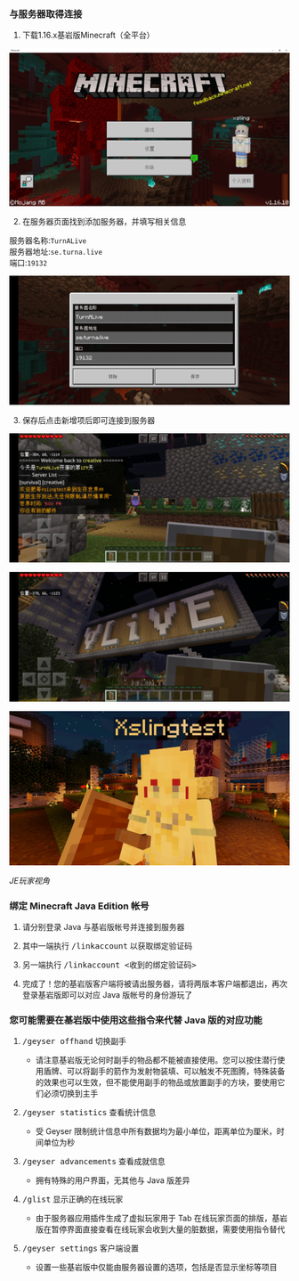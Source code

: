 ### 与服务器取得连接

1. 下载1.16.x基岩版Minecraft（全平台）

![index.jpg](../assets/img/index.jpg)

2. 在服务器页面找到添加服务器，并填写相关信息

服务器名称:`TurnALive`</br>
服务器地址:`se.turna.live`</br>
端口:`19132`

![addserver.jpg](../assets/img/addserver.jpg)

3. 保存后点击新增项后即可连接到服务器

![checkin.jpg](../assets/img/checkin.jpg)

![turna.jpg](../assets/img/turna.jpg)

![jeview.jpg](../assets/img/jeview.jpg)

*JE玩家视角*

### 绑定 Minecraft Java Edition 帐号

1. 请分别登录 Java 与基岩版帐号并连接到服务器

1. 其中一端执行 <kbd>/linkaccount</kbd> 以获取绑定验证码

3. 另一端执行 <kbd>/linkaccount \<收到的绑定验证码></kbd>

4. 完成了！您的基岩版客户端将被请出服务器，请将两版本客户端都退出，再次登录基岩版即可以对应 Java 版帐号的身份游玩了

### 您可能需要在基岩版中使用这些指令来代替 Java 版的对应功能

1. <kbd>/geyser offhand</kbd> 切换副手

    - 请注意基岩版无论何时副手的物品都不能被直接使用。您可以按住潜行使用盾牌、可以将副手的箭作为发射物装填、可以触发不死图腾，特殊装备的效果也可以生效，但不能使用副手的物品或放置副手的方块，要使用它们必须切换到主手

1. <kbd>/geyser statistics</kbd> 查看统计信息

    - 受 Geyser 限制统计信息中所有数据均为最小单位，距离单位为厘米，时间单位为秒

1. <kbd>/geyser advancements</kbd> 查看成就信息

    - 拥有特殊的用户界面，无其他与 Java 版差异

1. <kbd>/glist</kbd> 显示正确的在线玩家

    - 由于服务器应用插件生成了虚拟玩家用于 Tab 在线玩家页面的排版，基岩版在暂停界面直接查看在线玩家会收到大量的脏数据，需要使用指令替代

1. <kbd>/geyser settings</kbd> 客户端设置

    - 设置一些基岩版中仅能由服务器设置的选项，包括是否显示坐标等项目
